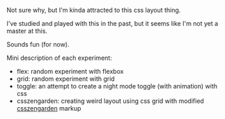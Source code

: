 Not sure why, but I'm kinda attracted to this css layout thing.

I've studied and played with this in the past, but it seems like I'm not yet a master at this.

Sounds fun (for now).

Mini description of each experiment:
- flex: random experiment with flexbox
- grid: random experiment with grid 
- toggle: an attempt to create a night mode toggle (with animation) with css
- csszengarden: creating weird layout using css grid with modified [csszengarden](csszengarden.com) markup